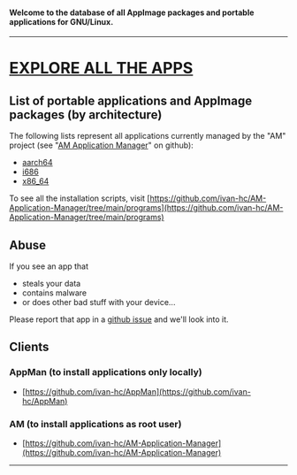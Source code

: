 #### Welcome to the database of all AppImage packages and portable applications for GNU/Linux.
-------
# [EXPLORE ALL THE APPS](apps.md)

## List of portable applications and AppImage packages (by architecture)

The following lists represent all applications currently managed by the "AM" project (see "[AM Application Manager](https://github.com/ivan-hc/AM-Application-Manager)" on github):
- [aarch64](https://raw.githubusercontent.com/ivan-hc/AM-Application-Manager/main/programs/aarch64-apps)
- [i686](https://raw.githubusercontent.com/ivan-hc/AM-Application-Manager/main/programs/i686-apps)
- [x86_64](https://raw.githubusercontent.com/ivan-hc/AM-Application-Manager/main/programs/x86_64-apps)

To see all the installation scripts, visit [https://github.com/ivan-hc/AM-Application-Manager/tree/main/programs](https://github.com/ivan-hc/AM-Application-Manager/tree/main/programs)


## Abuse

If you see an app that
- steals your data
- contains malware
- or does other bad stuff with your device...

Please report that app in a [github issue](https://github.com/ivan-hc/AM-Application-Manager/issues) and we'll look into it.

## Clients

### AppMan (to install applications only locally)
- [https://github.com/ivan-hc/AppMan](https://github.com/ivan-hc/AppMan)

### AM (to install applications as root user)
- [https://github.com/ivan-hc/AM-Application-Manager](https://github.com/ivan-hc/AM-Application-Manager)

-----------------------------------------

